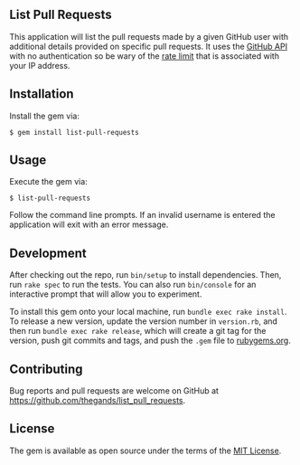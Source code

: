 ## List Pull Requests

This application will list the pull requests made by a given GitHub user with additional details provided on specific pull requests. It uses the [GitHub API](https://developer.github.com/v3/) with no authentication so be wary of the [rate limit](https://api.github.com/rate_limit) that is associated with your IP address.

## Installation

Install the gem via:

    $ gem install list-pull-requests

## Usage

Execute the gem via:

    $ list-pull-requests

Follow the command line prompts. If an invalid username is entered the application will exit with an error message.

## Development

After checking out the repo, run `bin/setup` to install dependencies. Then, run `rake spec` to run the tests. You can also run `bin/console` for an interactive prompt that will allow you to experiment.

To install this gem onto your local machine, run `bundle exec rake install`. To release a new version, update the version number in `version.rb`, and then run `bundle exec rake release`, which will create a git tag for the version, push git commits and tags, and push the `.gem` file to [rubygems.org](https://rubygems.org).

## Contributing

Bug reports and pull requests are welcome on GitHub at https://github.com/thegands/list_pull_requests.


## License

The gem is available as open source under the terms of the [MIT License](http://opensource.org/licenses/MIT).
